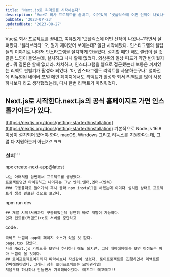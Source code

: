 ```yaml
---
title: "Next.js로 리액트를 시작해본다"
description: "Vue로 회사 프로젝트를 끝내고, 여유있게 ‘넷플릭스에 어떤 신작이 나왔나~’하면서 살펴봤다. ‘셀러브리티’  오, 뭔가 재미있어 보이는데? 일단 시작해봤다. 인스타그램의 셀럽들의 이야기로 나마저 인스타그램을 설치하게 만들었다. 설치할 때만 해도 셀럽이 될 것 같은 느낌이 들었는데, 설..."
pubDate: '2023-07-23'
updatedDate: '2023-08-27'
---
```


Vue로 회사 프로젝트를 끝내고, 여유있게 ‘넷플릭스에 어떤 신작이 나왔나~’하면서 살펴봤다. ‘셀러브리티’
오, 뭔가 재미있어 보이는데? 일단 시작해봤다. 인스타그램의 셀럽들의 이야기로 나마저 인스타그램을 설치하게 만들었다. 설치할 때만 해도 셀럽이 될 것 같은 느낌이 들었는데, 설치하고 나니 할께 없었다. 외삼촌의 일상 피드가 약간 반가웠지만.. 뭐 결론은 할께 없더라. 차치하고, 인스타그램을 웹으로 접근했는데 보통은 꺼져있는 리액트 판별기가
활성화 되었다.
‘아, 인스타그램도 리액트를 사용하는구나.’
얼마전에 리뉴얼된 네이버 포털 메인 페이지에서도 리액트가 활성화 되서 리액트를 많이 사용하나보다 라고 생각했었는데, 다시 한번 리액트가 마려워졌다.
## Next.js로 시작한다.next.js의 공식 홈페이지로 가면 인스톨가이드가 있다.
[https://nextjs.org/docs/getting-started/installation](https://nextjs.org/docs/getting-started/installation)
기본적으로 Node.js 16.8이상이 설치되어 있어야 한다.
macOS, Windows 그리고 리눅스를 지원한다는데, 그럼 다 지원하는거 아닌가? ㅋㅋ
### 설치```
npx create-next-app@latest

```요즘은 이렇게 명령어 한방이면 그냥 개발환경설정이 다된다. 실행하면 약간의 질문들을 하지만 뭐 내 상황에 맞게 답변만 잘해주면 나에게 꼭 맞는 프로젝트 환경이 구성된다.
나는 아래처럼 답변해서 프로젝트를 생성했다.
프로젝트명만 타이핑하고 나머지는 그냥 엔터,엔터,엔터~(반복)
### 구동폴더로 들어가서 혹시 몰라 npm install을 해줬는데 이미다 설치된 상태로 프로젝트가 생성 완료된 것으로 보인다.
```
npm run dev

```위 명령어를 바로 실행하니 서버가 구동되었다.
## 개발 시작!서버까지 구동되었는데 당연히 바로 개발이 가능하다.
먼저 컨트롤(커맨드)+c로 서버를 중단하고
```
code .

```커맨드를 입력하여 VSCODE를 실행한다. (이건 아마 커맨드로 입력할수 있게 사전에 설정을 해놔야 될 것 같다. 혹시 code . 가 안된다고 난리치지말고 검색해보면 있을듯.)
딱봐도 느낌이 app에 페이지 소스가 있을 것 같다.
page.tsx 찾았다.
사실 Next.js 가이드를 보면서 하나하나 해도 되지만, 그냥 대에에에에충 보면 이정도는 아마 느낌이 올 것이다.
## 토이프로젝트여기까지 따라해보니 자신감이 생겼다. 토이프로젝트를 진행하면서 리액트를 연마해봐야겠다. 그래서 정한 토이프로젝트는 모임관리앱!
처음부터 하나하나 만들면서 기록해봐야겠다. 레츠고! 레고레고!!
